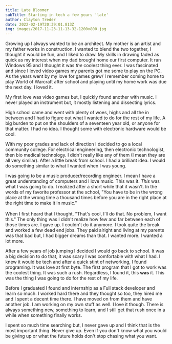 ```yaml
---
title: Late Bloomer
subTitle: Starting in tech a few years 'late'
author: Clayton Treder
date: 2022-02-19T20:39:01.813Z
img: images/2017-11-23-11-13-32-1200x800.jpg
---
```

Growing up I always wanted to be an architect. My mother is an artist and my father works in construction. I wanted to blend the two together, I thought it would be fun, and I liked to draw. My skills in drawing faded as quick as my interest when my dad brought home our first computer. It ran Windows 95 and I thought it was *the*  coolest thing ever. I was fascinated and since I loved video games my parents got me some to play on the PC. As the years went by my love for games grew/ I remember coming home to play World of Warcraft after school and playing until my home work was due the next day. I loved it. 

My first love was video games but, I quickly found another with music. I never played an instrument but, it mostly listening and dissecting lyrics. 

High school came and went with plenty of woes, highs and all the in between and I had to figure out what I wanted to do for the rest of my life. A big burden to put on the shoulders of a seventeen year old, or anyone for that matter. I had no idea. I thought some with electronic hardware would be cool. 

With my poor grades and lack of direction I decided to go a local community college. For electrical engineering, then electronic technologist, then bio medical technology. I didn't really like any of them (I mean they are all very similar). After a little break from school. I had a brilliant idea. I would do something similar to what I wanted when I was young.

I was going to be a music producer/recording engineer.  I mean I have a great understanding of computers and I love music. This was it. *This* was what I was going to do. I realized after a short while that it wasn't. In the words of my favorite professor at the school, "You have to be in the wrong place at the wrong time a thousand times before you are in the right place at the right time to make it in music."\
\
When I first heard that I thought, "That's cool, I'll do that. No problem, I want this." The only thing was I didn't realize how few and far between each of those times are. I gave up. I couldn't do it anymore. I took quite the break and worked a few dead end jobs. They paid alright and living at my parents was that bad but, I had bigger dreams than that. I wanted more. I wanted a lot more. 

After a few years of job jumping I decided I would go back to school. It was a big decision to do that, it was scary I was comfortable with what I had. I knew it would be tech and after a quick stint of networking, I found programing. It was love at first byte. The first program that I got to work was the coolest thing. It was such a rush. Regardless, I found it, this **was** it. This was the thing I was going to do for the rest of my life.

Before I graduated I found and internship as a Full stack developer and learn so much. I worked hard there and they thought so too, they hired me and I spent a decent time there. I have moved on from them and have another job. I am working on my own stuff as well. I love it though. There is always something new, something to learn, and I still get that rush once in a while when something finally works.

I spent so much time searching but, I never gave up and I think that is the most important thing. Never give up. Even if you don't know what you would be giving up or what the future holds don't stop chasing what you want.